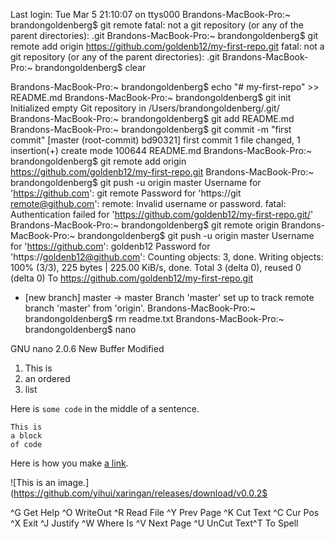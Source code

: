 Last login: Tue Mar  5 21:10:07 on ttys000
Brandons-MacBook-Pro:~ brandongoldenberg$ git remote
fatal: not a git repository (or any of the parent directories): .git
Brandons-MacBook-Pro:~ brandongoldenberg$ git remote add origin https://github.com/goldenb12/my-first-repo.git
fatal: not a git repository (or any of the parent directories): .git
Brandons-MacBook-Pro:~ brandongoldenberg$ clear

















Brandons-MacBook-Pro:~ brandongoldenberg$ echo "# my-first-repo" >> README.md
Brandons-MacBook-Pro:~ brandongoldenberg$ git init
Initialized empty Git repository in /Users/brandongoldenberg/.git/
Brandons-MacBook-Pro:~ brandongoldenberg$ git add README.md
Brandons-MacBook-Pro:~ brandongoldenberg$ git commit -m "first commit"
[master (root-commit) bd90321] first commit
 1 file changed, 1 insertion(+)
 create mode 100644 README.md
Brandons-MacBook-Pro:~ brandongoldenberg$ git remote add origin https://github.com/goldenb12/my-first-repo.git
Brandons-MacBook-Pro:~ brandongoldenberg$ git push -u origin master
Username for 'https://github.com': git remote
Password for 'https://git remote@github.com': 
remote: Invalid username or password.
fatal: Authentication failed for 'https://github.com/goldenb12/my-first-repo.git/'
Brandons-MacBook-Pro:~ brandongoldenberg$ git remote
origin
Brandons-MacBook-Pro:~ brandongoldenberg$ git push -u origin master
Username for 'https://github.com': goldenb12
Password for 'https://goldenb12@github.com': 
Counting objects: 3, done.
Writing objects: 100% (3/3), 225 bytes | 225.00 KiB/s, done.
Total 3 (delta 0), reused 0 (delta 0)
To https://github.com/goldenb12/my-first-repo.git
 * [new branch]      master -> master
Branch 'master' set up to track remote branch 'master' from 'origin'.
Brandons-MacBook-Pro:~ brandongoldenberg$ rm readme.txt
Brandons-MacBook-Pro:~ brandongoldenberg$ nano

  GNU nano 2.0.6                New Buffer                            Modified  

1. This is
2. an ordered
3. list

Here is `some code` in the middle of a sentence.

```
This is
a block
of code
```

Here is how you make [a link](https://www.wikipedia.org/).

![This is an image.](https://github.com/yihui/xaringan/releases/download/v0.0.2$





^G Get Help  ^O WriteOut  ^R Read File ^Y Prev Page ^K Cut Text  ^C Cur Pos
^X Exit      ^J Justify   ^W Where Is  ^V Next Page ^U UnCut Text^T To Spell
